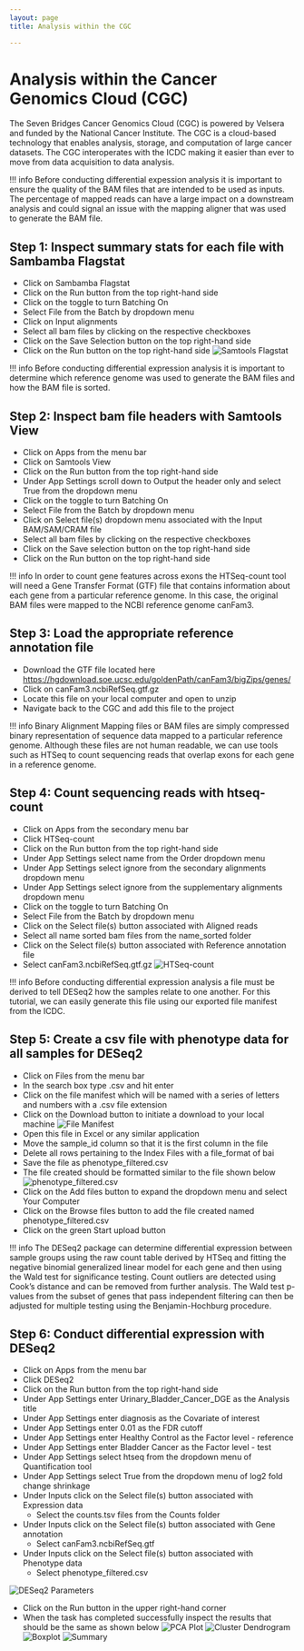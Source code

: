```yaml
---
layout: page
title: Analysis within the CGC

---
```



Analysis within the Cancer Genomics Cloud (CGC)
============================================
The Seven Bridges Cancer Genomics Cloud (CGC) is powered by Velsera and funded by the National Cancer Institute. The CGC is a cloud-based technology that enables analysis, storage, and computation of large cancer datasets. The CGC interoperates with the ICDC making it easier than ever to move from data acquisition to data analysis.


!!! info
    Before conducting differential expession analysis it is important to ensure the quality of the BAM files that are intended to be used as inputs. The percentage of mapped reads can have a large impact on a downstream analysis and could signal an issue with the mapping aligner that was used to generate the BAM file.
## Step 1: Inspect summary stats for each file with Sambamba Flagstat
* Click on Sambamba Flagstat
* Click on the <span class="highlight_button">Run</span> button from the top right-hand side
* Click on the toggle to turn Batching On
* Select File from the Batch by dropdown menu
* Click on Input alignments
* Select all bam files by clicking on the respective checkboxes
* Click on the <span class="highlight_button">Save Selection</span> button on the top right-hand side
* Click on the <span class="highlight_button">Run</span> button on the top right-hand side 
![Samtools Flagstat](./rna-seq-images/cgc-flagstat-results.png "Samtools Flagstat")

!!! info
    Before conducting differential expression analysis it is important to determine which reference genome was used to generate the BAM files and how the BAM file is sorted.
## Step 2: Inspect bam file headers with Samtools View
* Click on <span class="highlight_text">Apps</span> from the menu bar
* Click on Samtools View
* Click on the <span class="highlight_button">Run</span> button from the top right-hand side
* Under App Settings scroll down to <span class="highlight_text">Output the header only</span> and select True from the dropdown menu
* Click on the toggle to turn Batching On
* Select File from the Batch by dropdown menu 
* Click on Select file(s) dropdown menu associated with the Input BAM/SAM/CRAM file
* Select all bam files by clicking on the respective checkboxes
* Click on the <span class="highlight_button">Save selection</span> button on the top right-hand side
* Click on the <span class="highlight_button">Run</span> button on the top right-hand side

!!! info
    In order to count gene features across exons the HTSeq-count tool will need a Gene Transfer Format (GTF) file that contains information about each gene from a particular reference genome. In this case, the original BAM files were mapped to the NCBI reference genome canFam3.
## Step 3: Load the appropriate reference annotation file 
* Download the GTF file located here https://hgdownload.soe.ucsc.edu/goldenPath/canFam3/bigZips/genes/
* Click on canFam3.ncbiRefSeq.gtf.gz
* Locate this file on your local computer and open to unzip
* Navigate back to the CGC and add this file to the project

!!! info
    Binary Alignment Mapping files or BAM files are simply compressed binary representation of sequence data mapped to a particular reference genome. Although these files are not human readable, we can use tools such as HTSeq to count sequencing reads that overlap exons for each gene in a reference genome. 
## Step 4: Count sequencing reads with htseq-count
* Click on <span class="highlight_text">Apps</span> from the secondary menu bar
* Click HTSeq-count
* Click on the <span class="highlight_button">Run</span> button from the top right-hand side
* Under App Settings select name from the Order dropdown menu
* Under App Settings select ignore from the secondary alignments dropdown menu
* Under App Settings select ignore from the supplementary alignments dropdown menu
* Click on the toggle to turn Batching On
* Select File from the Batch by dropdown menu 
* Click on the <span class="highlight_button">Select file(s)</span> button associated with Aligned reads
* Select all name sorted bam files from the name_sorted folder
* Click on the <span class="highlight_button">Select file(s)</span> button associated with Reference annotation file
* Select canFam3.ncbiRefSeq.gtf.gz
![HTSeq-count](./rna-seq-images/cgc-htseq-results.png "HTSeq-count")

!!! info
    Before conducting differential expression analysis a file must be derived to tell DESeq2 how the samples relate to one another. For this tutorial, we can easily generate this file using our exported file manifest from the ICDC.
## Step 5: Create a csv file with phenotype data for all samples for DESeq2

* Click on <span class="highlight_text">Files</span> from the menu bar
* In the search box type .csv and hit enter
* Click on the file manifest which will be named with a series of letters and numbers with a .csv file extension
* Click on the <span class="highlight_button">Download</span> button to initiate a download to your local machine
![File Manifest](./rna-seq-images/cgc-download-manifest.png "File Manifest")
* Open this file in Excel or any similar application
* Move the sample_id column so that it is the first column in the file
* Delete all rows pertaining to the Index Files with a file_format of bai
* Save the file as phenotype_filtered.csv
* The file created should be formatted similar to the file shown below
![phenotype_filtered.csv](./rna-seq-images/cgc-phenotype_filtered.png "phenotype_filtered.csv")
* Click on the <span class="highlight_button">Add files</span> button to expand the dropdown menu and select Your Computer
* Click on the <span class="highlight_button">Browse files</span> button to add the file created named phenotype_filtered.csv
* Click on the green <span class="highlight_button">Start upload</span> button

!!! info
    The DESeq2 package can determine differential expression between sample groups using the raw count table derived by HTSeq and fitting the negative binomial generalized linear model for each gene and then using the Wald test for significance testing. Count outliers are detected using Cook’s distance and can be removed from further analysis. The Wald test p-values from the subset of genes that pass independent filtering can then be adjusted for multiple testing using the Benjamin-Hochburg procedure.

## Step 6: Conduct differential expression with DESeq2

* Click on <span class="highlight_text">Apps</span> from the menu bar
* Click DESeq2 
* Click on the <span class="highlight_button">Run</span> button from the top right-hand side
* Under App Settings enter Urinary_Bladder_Cancer_DGE as the Analysis title
* Under App Settings enter diagnosis as the Covariate of interest
* Under App Settings enter 0.01 as the FDR cutoff
* Under App Settings enter Healthy Control as the Factor level - reference
* Under App Settings enter Bladder Cancer as the Factor level - test
* Under App Settings select htseq from the dropdown menu of Quantification tool
* Under App Settings select True from the dropdown menu of log2 fold change shrinkage
* Under Inputs click on the Select file(s) button associated with Expression data
    * Select the counts.tsv files from the Counts folder
* Under Inputs click on the Select file(s) button associated with Gene annotation
    * Select canFam3.ncbiRefSeq.gtf
* Under Inputs click on the Select file(s) button associated with Phenotype data
    * Select phenotype_filtered.csv

![DESeq2 Parameters](./rna-seq-images/cgc-deseq2-parameters.png "DESeq2 Parameters")

* Click on the <span class="highlight_button">Run</span> button in the upper right-hand corner
* When the task has completed successfully inspect the results that should be the same as shown below
![PCA Plot](./rna-seq-images/cgc-pca-plot.png "PCA Plot")
![Cluster Dendrogram](./rna-seq-images/cgc-cluster-dendrogram.png "Cluster Dendrogram")
![Boxplot](./rna-seq-images/cgc-boxplot.png "Boxplot")
![Summary](./rna-seq-images/cgc-analysis-summary.png "Summary")







